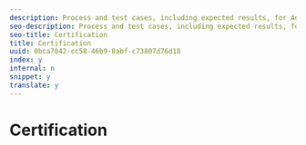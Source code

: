 ```yaml
---
description: Process and test cases, including expected results, for Adobe and Nielsen certifications.
seo-description: Process and test cases, including expected results, for Adobe and Nielsen certifications.
seo-title: Certification
title: Certification
uuid: 0bca7042-cc58-46b9-8abf-c73807d76d18
index: y
internal: n
snippet: y
translate: y
---
```


# Certification


